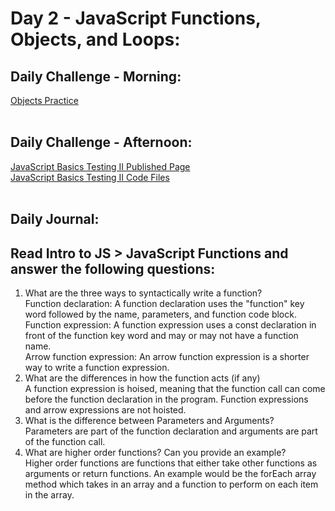 # Day 2 - JavaScript Functions, Objects, and Loops:

## Daily Challenge - Morning:
[Objects Practice](https://github.com/IDMiller2020/week2_Day2_morning_challenge)
<br> <br>

## Daily Challenge - Afternoon:
[JavaScript Basics Testing II Published Page](https://idmiller2020.github.io/week2_day2_afternoon_challenge/) <br>
[JavaScript Basics Testing II Code Files](https://github.com/IDMiller2020/week2_day2_afternoon_challenge)
<br> <br>

## Daily Journal:
## Read Intro to JS > JavaScript Functions and answer the following questions:
1. What are the three ways to syntactically write a function? <br>
Function declaration: A function declaration uses the "function" key word followed by the name, parameters, and function code block. <br>
Function expression: A function expression uses a const declaration in front of the function key word and may or may not have a function name. <br>
Arrow function expression: An arrow function expression is a shorter way to write a function expression. <br>
2. What are the differences in how the function acts (if any) <br>
A function expression is hoised, meaning that the function call can come before the function declaration in the program.  Function expressions and arrow expressions are not hoisted. <br>
3. What is the difference between Parameters and Arguments? <br>
Parameters are part of the function declaration and arguments are part of the function call. <br>
4. What are higher order functions? Can you provide an example? <br>
Higher order functions are functions that either take other functions as arguments or return functions.  An example would be the forEach array method which takes in an array and a function to perform on each item in the array.<br>